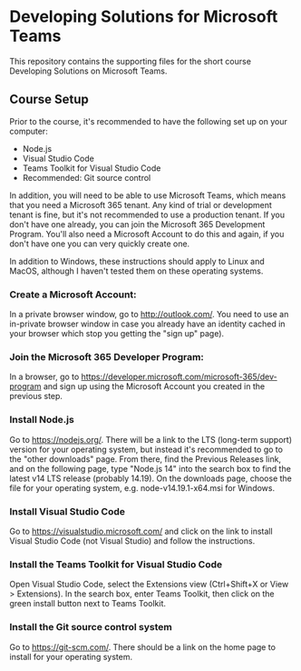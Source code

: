 # Developing Solutions for Microsoft Teams

This repository contains the supporting files for the short course Developing Solutions on Microsoft Teams.

## Course Setup

Prior to the course, it's recommended to have the following set up on your computer:

* Node.js
* Visual Studio Code
* Teams Toolkit for Visual Studio Code
* Recommended: Git source control

In addition, you will need to be able to use Microsoft Teams, which means that you need a Microsoft 365 tenant. Any kind of trial or development tenant is fine, but it's not recommended to use a production tenant. If you don't have one already, you can join the Microsoft 365 Development Program. You'll also need a Microsoft Account to do this and again, if you don't have one you can very quickly create one.

In addition to Windows, these instructions should apply to Linux and MacOS, although I haven't tested them on these operating systems.

### Create a Microsoft Account:

In a private browser window, go to http://outlook.com/. You need to use an in-private browser window in case you already have an identity cached in your browser which stop you getting the "sign up" page).

### Join the Microsoft 365 Developer Program:

In a browser, go to https://developer.microsoft.com/microsoft-365/dev-program and sign up using the Microsoft Account you created in the previous step.

### Install Node.js

Go to https://nodejs.org/. There will be a link to the LTS (long-term support) version for your operating system, but instead it's recommended to go to the "other downloads" page. From there, find the Previous Releases link, and on the following page, type "Node.js 14" into the search box to find the latest v14 LTS release (probably 14.19). On the downloads page, choose the file for your operating system, e.g. node-v14.19.1-x64.msi for Windows.

### Install Visual Studio Code

Go to https://visualstudio.microsoft.com/ and click on the link to install Visual Studio Code (not Visual Studio) and follow the instructions.

### Install the Teams Toolkit for Visual Studio Code

Open Visual Studio Code, select the Extensions view (Ctrl+Shift+X or View > Extensions). In the search box, enter Teams Toolkit, then click on the green install button next to Teams Toolkit.

### Install the Git source control system

Go to https://git-scm.com/. There should be a link on the home page to install for your operating system.
